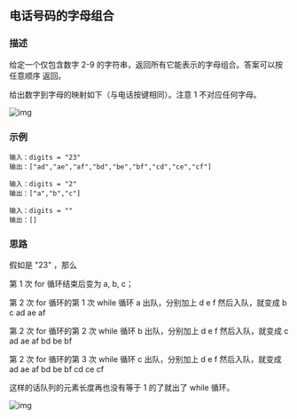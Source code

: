 ## 电话号码的字母组合

### 描述

给定一个仅包含数字 2-9 的字符串，返回所有它能表示的字母组合。答案可以按 任意顺序 返回。

给出数字到字母的映射如下（与电话按键相同）。注意 1 不对应任何字母。

![img](https://assets.leetcode-cn.com/aliyun-lc-upload/uploads/2021/11/09/200px-telephone-keypad2svg.png)

### 示例

```
输入：digits = "23"
输出：["ad","ae","af","bd","be","bf","cd","ce","cf"]
```

```
输入：digits = "2"
输出：["a","b","c"]
```

```
输入：digits = ""
输出：[]
```

### 思路

假如是 "23" ，那么

第 1 次 for 循环结束后变为 a, b, c；

第 2 次 for 循环的第 1 次 while 循环 a 出队，分别加上 d e f 然后入队，就变成 b c ad ae af

第 2 次 for 循环的第 2 次 while 循环 b 出队，分别加上 d e f 然后入队，就变成 c ad ae af bd be bf

第 2 次 for 循环的第 3 次 while 循环 c 出队，分别加上 d e f 然后入队，就变成 ad ae af bd be bf cd ce cf

这样的话队列的元素长度再也没有等于 1 的了就出了 while 循环。

![img](https://windliang.oss-cn-beijing.aliyuncs.com/17_2.jpg)